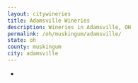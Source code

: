 ```yaml
---
layout: citywineries
title: Adamsville Wineries
description: Wineries in Adamsville, OH
permalink: /oh/muskingum/adamsville/
state: oh
county: muskingum
city: adamsville
---
```

-
